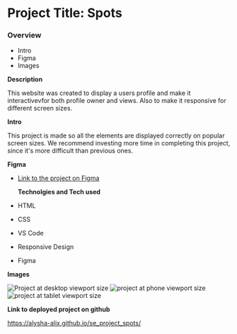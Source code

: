 # Project Title: Spots

### Overview  

* Intro  
* Figma  
* Images  
  
**Description**

This website was created to display a users profile and make it interactivevfor both profile owner and views. Also to make it responsive for different screen sizes.

**Intro**
  
This project is made so all the elements are displayed correctly on popular screen sizes. We recommend investing more time in completing this project, since it's more difficult than previous ones.  
  
**Figma**  
  
* [Link to the project on Figma](https://www.figma.com/file/BBNm2bC3lj8QQMHlnqRsga/Sprint-3-Project-%E2%80%94-Spots?type=design&node-id=2%3A60&mode=design&t=afgNFybdorZO6cQo-1)
  

  **Technolgies and Tech used**

* HTML
* CSS
* VS Code
* Responsive Design
* Figma

**Images**  
  
![Project at desktop viewport size](./images/Screenshot%202025-04-13%20at%204.27.26 PM.png)
![project at phone viewport size](./images/Screenshot%202025-04-13%20at%204.27.04 PM.png)
![project at tablet viewport size](./images/Screenshot%202025-04-13%20at%204.26.55 PM.png) 
  
**Link to deployed project on github**

https://alysha-alix.github.io/se_project_spots/


